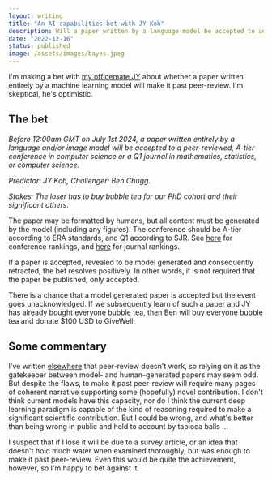 ```yaml
---
layout: writing
title: "An AI-capabilities bet with JY Koh"
description: Will a paper written by a language model be accepted to an A-tier conference or journal?
date: "2022-12-16" 
status: published
image: /assets/images/bayes.jpeg
---
```



I'm making a bet with [my officemate JY](https://jykoh.com/) about whether a paper written entirely by a machine learning model will make it past peer-review. I'm skeptical, he's optimistic. 

## The bet 

_Before 12:00am GMT on July 1st 2024, a paper written entirely by a language and/or image model will be accepted to a peer-reviewed, A-tier conference in computer science or a Q1 journal in mathematics, statistics, or computer science._

_Predictor: JY Koh, Challenger: Ben Chugg._

_Stakes: The loser has to buy bubble tea for our PhD cohort and their significant others._

The paper may be formatted by humans, but all content must be generated by the model (including any figures). The conference should be A-tier according to ERA standards, and Q1 according to SJR. See [here](http://www.conferenceranks.com/) for conference rankings, and [here](https://www.scimagojr.com/) for journal rankings. 

If a paper is accepted, revealed to be model generated and consequently retracted, the bet resolves positively. In other words, it is not required that the paper be published, only accepted. 

There is a chance that a model generated paper is accepted but the event goes unacknowledged. If we subsequently learn of such a paper and JY has already bought everyone bubble tea, then Ben will buy everyone bubble tea and donate $100 USD to GiveWell. 


## Some commentary 

I've written [elsewhere](/writing/peer-review) that peer-review doesn't work, so relying on it as the gatekeeper between model- and human-generated papers may seem odd. But despite the flaws, to make it past peer-review will require many pages of coherent narrative supporting some (hopefully) novel contribution. I don't think current models have this capacity, nor do I think the current deep learning paradigm is capable of the kind of reasoning required to make a significant scientific contribution. But I could be wrong, and what's better than being wrong in public and held to account by tapioca balls ... 

I suspect that if I lose it will be due to a survey article, or an idea that doesn't hold much water when examined thoroughly, but was enough to make it past peer-review. Even this would be quite the achievement, however, so I'm happy to bet against it.  